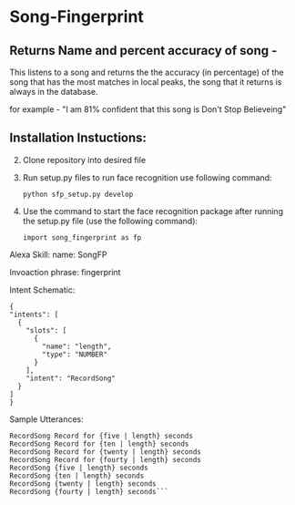 # Song-Fingerprint

## Returns Name and percent accuracy of song - 

This listens to a song and returns the the accuracy (in percentage) of the song that has the most matches in local peaks, the song that it returns is always in the database.

for example - "I am 81% confident that this song is Don't Stop Believeing"

## Installation Instuctions:

2) Clone repository into desired file 

3) Run setup.py files to run face recognition use following command:

      ```python sfp_setup.py develop```
      
4) Use the command to start the face recognition package after running the setup.py file (use the following command): 
     
     ```import song_fingerprint as fp```

Alexa Skill:
  name: SongFP

  Invoaction phrase: fingerprint
  
  Intent Schematic:
  ```
{
  "intents": [
    {
      "slots": [
        {
          "name": "length",
          "type": "NUMBER"
        }
      ],
      "intent": "RecordSong"
    }
  ]
}
```
Sample Utterances:

```
RecordSong Record for {five | length} seconds
RecordSong Record for {ten | length} seconds
RecordSong Record for {twenty | length} seconds
RecordSong Record for {fourty | length} seconds
RecordSong {five | length} seconds
RecordSong {ten | length} seconds
RecordSong {twenty | length} seconds
RecordSong {fourty | length} seconds```

